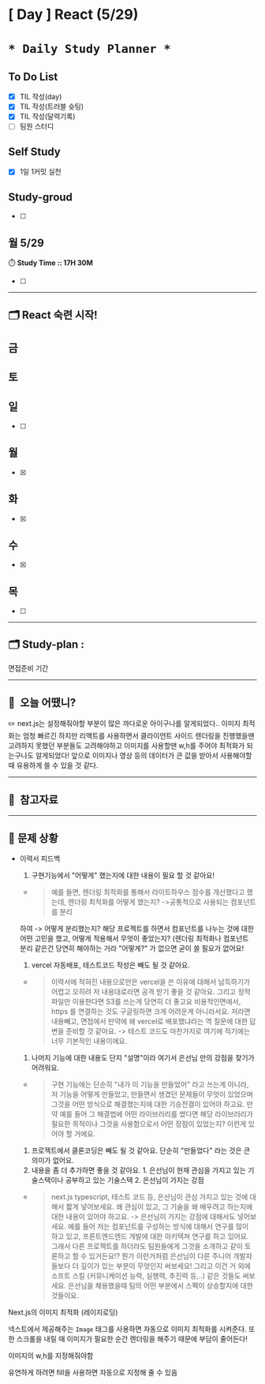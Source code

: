 # [ Day ] React (5/29)

# `* Daily Study Planner *`

## To Do List

- [x]  TIL 작성(day)
- [x]  TIL 작성(트러블 슛팅)
- [x]  TIL 작성(달력기록)
- [ ]  팀원 스터디

## Self Study

- [x]  1일 1커밋 실천

## **Study-groud**

- [ ]  

## 월 5/29

⏱️ **Study Time ::  17H 30M**

- [ ]  

---

## 🗂️ React 숙련 시작!

## 금

## 토

## 일

- [ ]  

## 월

- [x]  

## 화

- [x]  

## 수

- [x]  

## 목

- [ ]  

---

## 🗂️ **Study-plan**  :

면접준비 기간

---

## 🙂  오늘 어땠니?

<aside>
✏️ next.js는 설정해줘야할 부분이 많은 까다로운 아이구나를 알게되었다.. 이미지 최적화는 엄청 빠르긴 하지만 리액트를 사용하면서 클라이언트 사이드 렌더링을 진행했을땐 고려하지 못했던 부분들도 고려해야하고 이미지를 사용할땐 w,h를 주어야 최적화가 되는구나도 알게되었다! 앞으로 이미지나 영상 등의 데이터가 큰 값을 받아서 사용해야할 때 유용하게 쓸 수 있을 것 같다.

</aside>

---

## 🧳  참고자료

---

## 🤔 문제 상황

- 이력서 피드백
    1. 구현기능에서 "어떻게" 했는지에 대한 내용이 필요 할 것 같아요!
    - > 예를 들면, 렌더링 최적화를 통해서 라이트하우스 점수를 개선했다고 했는데, 렌더링 최적화를 어떻게 했는지?
    ->공통적으로 사용되는 컴포넌트를 분리
    
    하여 -> 어떻게 분리했는지? 해당 프로젝트를 하면서 컴포넌트를 나누는 것에 대한 어떤 고민을 했고, 어떻게 적용해서 무엇이 좋았는지? 
    (렌더링 최적화나 컴포넌트 분리 같은건 당연히 해야하는 거라 "어떻게?" 가 없으면 굳이 쓸 필요가 없어요!
    
    1. vercel 자동배포, 테스트코드 작성은 빼도 될 것 같아요.
    - > 이력서에 적혀진 내용으로만은 vercel을 쓴 이유에 대해서 납득하기가 어렵고 오히려 저 내용대로라면 공격 받기 좋을 것 같아요. 그리고 정적 파일만 이용한다면 S3를 쓰는게 당연히 더 좋고요 비용적인면에서, https 를 연결하는 것도 구글링하면 크게 어려운게 아니라서요. 저라면 내용빼고, 면접에서 만약에 왜 vercel로 배포했냐라는 역 질문에 대한 답변을 준비할 것 같아요.
    -> 테스트 코드도 마찬가지로 여기에 적기에는 너무 기본적인 내용이에요.
    1. 나머지 기능에 대한 내용도 단지 "설명"이라 여기서 은선님 만의 강점을 찾기가 어려워요.
    - > 구현 기능에는 단순히 "내가 이 기능을 만들었어" 라고 쓰는게 아니라, 저 기능을 어떻게 만들었고, 만들면서 생겼던 문제들이 무엇이 있었으며 그것을 어떤 방식으로 해결했는지에 대한 기승전결이 있어야 하고요. 만약 예를 들어 그 해결법에 어떤 라이브러리를 썼다면 해당 라이브러리가 필요한 목적이나 그것을 사용함으로서 어떤 장점이 있었는지? 이런게 있어야 할 거에요.
    1. 프로젝트에서 클론코딩은 빼도 될 것 같아요. 단순히 "만들었다" 라는 것은 큰 의미가 없어요.
    2. 내용을 좀 더 추가하면 좋을 것 같아요. 1. 은선님이 현재 관심을 가지고 있는 기술스택이나 공부하고 있는 기술스택 2. 은선님이 가지는 강점
    - > next.js typescript, 테스트 코드 등, 은선님이 관심 가지고 있는 것에 대해서 짧게 넣어보세요. 왜 관심이 있고, 그 기술을 왜 배우려고 하는지에 대한 내용이 있어야 하고요.
    -> 은선님이 가지는 강점에 대해서도 넣어보세요. 예를 들어 저는 컴포넌트를 구성하는 방식에 대해서 연구를 많이 하고 있고, 프론트엔드엔드 개발에 대한 아키텍쳐 연구를 하고 있어요. 그래서 다른 프로젝트를 하더라도 팀원들에게 그것을 소개하고 같이 토론하고 할 수 있거든요!? 뭔가 이런거처럼 은선님이 다른 주니어 개발자들보다 더 깊이가 있는 부분이 무엇인지 써보세요! 그리고 이건 거 외에 소프트 스킬 (커뮤니케이션 능력, 실행력, 추진력 등,..) 같은 것들도 써보세요. 은선님을 채용했을때 팀의 어떤 부분에서 스펙이 상승할지에 대한 것들이요.
    

Next.js의 이미지 최적화 (레이지로딩)

넥스트에서 제공해주는 `Image` 태그를 사용하면 자동으로 이미지 최적화를 시켜준다. 또한 스크롤을 내릴 때 이미지가 필요한 순간 렌더링을 해주기 때문에 부담이 줄어든다!

이미지의 w,h를 지정해줘야함

유연하게 하려면 fill을 사용하면 자동으로 지정해 줄 수 있음